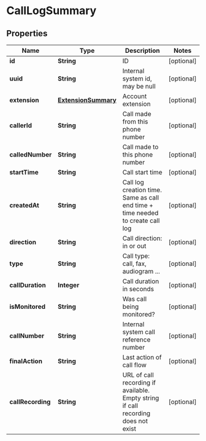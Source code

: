 
# CallLogSummary

## Properties
Name | Type | Description | Notes
------------ | ------------- | ------------- | -------------
**id** | **String** | ID |  [optional]
**uuid** | **String** | Internal system id, may be null |  [optional]
**extension** | [**ExtensionSummary**](ExtensionSummary.md) | Account extension |  [optional]
**callerId** | **String** | Call made from this phone number |  [optional]
**calledNumber** | **String** | Call made to this phone number |  [optional]
**startTime** | **String** | Call start time |  [optional]
**createdAt** | **String** | Call log creation time. Same as call end time + time needed to create call log |  [optional]
**direction** | **String** | Call direction: in or out |  [optional]
**type** | **String** | Call type: call, fax, audiogram ... |  [optional]
**callDuration** | **Integer** | Call duration in seconds |  [optional]
**isMonitored** | **String** | Was call being monitored? |  [optional]
**callNumber** | **String** | Internal system call reference number |  [optional]
**finalAction** | **String** | Last action of call flow |  [optional]
**callRecording** | **String** | URL of call recording if available. Empty string if call recording does not exist |  [optional]



